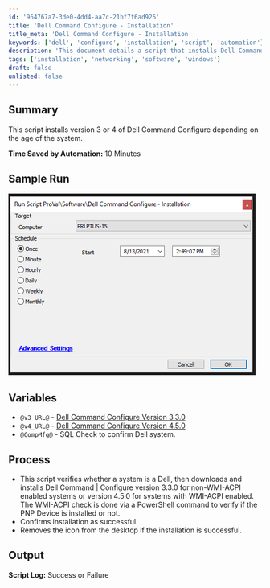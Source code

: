 ```yaml
---
id: '964767a7-3de0-4dd4-aa7c-21bf7f6ad926'
title: 'Dell Command Configure - Installation'
title_meta: 'Dell Command Configure - Installation'
keywords: ['dell', 'configure', 'installation', 'script', 'automation']
description: 'This document details a script that installs Dell Command Configure version 3 or 4 based on the system specifications. The script saves approximately 10 minutes of manual installation time by automatically determining the appropriate version and executing the installation process, including verification and cleanup tasks.'
tags: ['installation', 'networking', 'software', 'windows']
draft: false
unlisted: false
---
```


## Summary

This script installs version 3 or 4 of Dell Command Configure depending on the age of the system.

**Time Saved by Automation:** 10 Minutes

## Sample Run

![Sample Run](../../../static/img/Dell-Command-Configure---Installation/image_1.png)

## Variables

- `@v3_URL@` - [Dell Command Configure Version 3.3.0](https://dl.dell.com/FOLDER04457713M/4/Dell-Command-Configure_FVGF9_WIN_3.3.0.314_A00.EXE)
- `@v4_URL@` - [Dell Command Configure Version 4.5.0](https://dl.dell.com/FOLDER07308991M/1/Dell-Command-Configure_TMV11_WIN_4.5.0.205_A00.EXE)
- `@CompMfg@` - SQL Check to confirm Dell system.

## Process

- This script verifies whether a system is a Dell, then downloads and installs Dell Command | Configure version 3.3.0 for non-WMI-ACPI enabled systems or version 4.5.0 for systems with WMI-ACPI enabled. The WMI-ACPI check is done via a PowerShell command to verify if the PNP Device is installed or not.
- Confirms installation as successful.
- Removes the icon from the desktop if the installation is successful.

## Output

**Script Log:** Success or Failure



